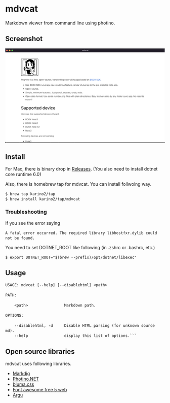 # mdvcat

Markdown viewer from command line using photino.

## Screenshot

![screenshot.png](https://github.com/karino2/mdvcat/raw/main/screenshot/screenshot.png)

## Install

For Mac, there is binary drop in [Releases](https://github.com/karino2/mdvcat/releases). (You also need to install dotnet core runtime 6.0)

Also, there is homebrew tap for mdvcat.
You can install follwoing way.

```
$ brew tap karino2/tap
$ brew install karino2/tap/mdvcat
```

### Troubleshooting

If you see the error saying

```
A fatal error occurred. The required library libhostfxr.dylib could not be found.
```

You need to set DOTNET_ROOT like following (in .zshrc or .bashrc, etc.)

```
$ export DOTNET_ROOT="$(brew --prefix)/opt/dotnet/libexec"
```


## Usage

```
USAGE: mdvcat [--help] [--disablehtml] <path>

PATH:

    <path>                Markdown path.

OPTIONS:

    --disablehtml, -d     Disable HTML parsing (for unknown source md).
    --help                display this list of options.```
```

## Open source libraries

mdvcat uses following libraries.

- [Markdig](https://github.com/xoofx/markdig)
- [Photino.NET](https://www.nuget.org/packages/Photino.NET/)
- [bluma.css](https://bulma.io/)
- [Font awesome free 5 web](https://fontawesome.com/) 
- [Argu](https://www.nuget.org/packages/Argu/)
